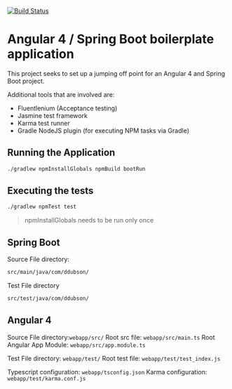 [![Build Status](https://travis-ci.org/ddubson/angular4-springboot-boilerplate.svg?branch=master)](https://travis-ci.org/ddubson/angular4-springboot-boilerplate)

# Angular 4 / Spring Boot boilerplate application

This project seeks to set up a jumping off point for an Angular 4 and
Spring Boot project.

Additional tools that are involved are:

- Fluentlenium (Acceptance testing)
- Jasmine test framework
- Karma test runner
- Gradle NodeJS plugin (for executing NPM tasks via Gradle)

## Running the Application

```bash
./gradlew npmInstallGlobals npmBuild bootRun
```

## Executing the tests

```bash
./gradlew npmTest test
```

> npmInstallGlobals needs to be run only once

## Spring Boot

Source File directory:
```bash
src/main/java/com/ddubson/
```

Test File directory
```bash
src/test/java/com/ddubson/
```

## Angular 4

Source File directory:`webapp/src/`
Root src file: `webapp/src/main.ts`
Root Angular App Module: `webapp/src/app.module.ts`

Test File directory: `webapp/test/`
Root test file: `webapp/test/test_index.js`

Typescript configuration: `webapp/tsconfig.json`
Karma configuration: `webapp/test/karma.conf.js`
